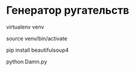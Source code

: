 # Генератор ругательств

virtualenv venv

source venv/bin/activate

pip install beautifulsoup4

python Damn.py
